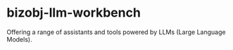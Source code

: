 # bizobj-llm-workbench
Offering a range of assistants and tools powered by LLMs (Large Language Models).
